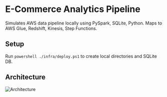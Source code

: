  
# E-Commerce Analytics Pipeline
Simulates AWS data pipeline locally using PySpark, SQLite, Python. Maps to AWS Glue, Redshift, Kinesis, Step Functions.

## Setup
Run `powershell ./infra/deploy.ps1` to create local directories and SQLite DB.  

## Architecture
![Architecture](docs/architecture.png)
